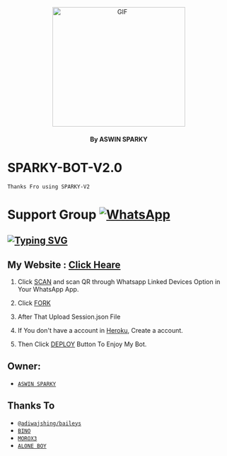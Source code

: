 <div align="center">

  <p align="center">

<img src="https://i.imgur.com/0kCevVf.jpeg" alt="GIF" width="300" height="270"/>

</p>

</div>

#### <p align="center">By ASWIN SPARKY </br> 

# SPARKY-BOT-V2.0

   ```Thanks Fro using SPARKY-V2```
   
# Support Group <a href="https://chat.whatsapp.com/JTUrdnOziKD44ScoBoggmh"><img alt="WhatsApp" src="https://img.shields.io/badge/-Whatsapp%20Group-green?style=for-the-badge&logo=whatsapp&logoColor=White"/></a>

## [![Typing SVG](https://readme-typing-svg.herokuapp.com?font=Rockstar-ExtraBold&color=F33A6A&lines=WELCOME+TO+SPARKY+V1+WA+BOT.;CREATED+BY+Aswin+Sparky;BEST+MULTIDEVICE+WA+BOT;THANKS+FOR+VISITING+MY+GIT)](https://git.io/typing-svg)

 </a>

</p>

 ## My Website : [Click Heare](https://sparkymodswa.blogspot.com)

1. Click [SCAN](https://astro-qr.astromdqr.repl.co/) and scan QR through Whatsapp Linked Devices Option in Your WhatsApp App.

2. Click [FORK](https://github.com/Sparkymon777/SPARKY-V2/fork)

2. After That Upload Session.json File

3. If You don't have a account in [Heroku](https://signup.heroku.com/), Create a account.

5. Then Click [DEPLOY](https://heroku.com/deploy) Button To Enjoy My Bot.


## Owner:
* [`ASWIN SPARKY`](https://github.com/Sparkymon777)

## Thanks To
* [`@adiwajshing/baileys`](https://github.com/adiwajshing/baileys)
* [`BINO`](https://github.com/Sparky-King)
* [`MOROX3`](https://github.com/morohhx)
* [`ALONE BOY`](https://github.com/Aloneboy4456)
